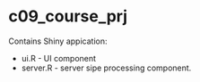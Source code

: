 # c09_course_prj

Contains Shiny appication:
 - ui.R - UI component
 - server.R - server sipe processing component.
